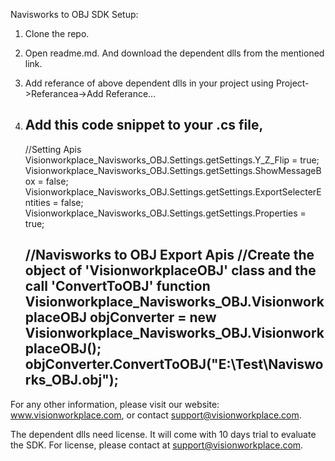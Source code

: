 Navisworks to OBJ SDK Setup:
1. Clone the repo.
2. Open readme.md. And download the dependent dlls from the mentioned link.
3. Add referance of above dependent dlls in your project using Project->Referancea->Add Referance...
4. Add this code snippet to your .cs file,
	---------------------------------------
	//Setting Apis
    Visionworkplace_Navisworks_OBJ.Settings.getSettings.Y_Z_Flip = true;
    Visionworkplace_Navisworks_OBJ.Settings.getSettings.ShowMessageBox = false;
    Visionworkplace_Navisworks_OBJ.Settings.getSettings.ExportSelecterEntities = false;
    Visionworkplace_Navisworks_OBJ.Settings.getSettings.Properties = true;
	
	//Navisworks to OBJ Export Apis
	//Create the object of 'VisionworkplaceOBJ' class and the call 'ConvertToOBJ' function
	Visionworkplace_Navisworks_OBJ.VisionworkplaceOBJ objConverter = new Visionworkplace_Navisworks_OBJ.VisionworkplaceOBJ();
    objConverter.ConvertToOBJ("E:\\Test\\Navisworks_OBJ.obj"); 
	---------------------------------------
For any other information, please visit our website: www.visionworkplace.com, or contact support@visionworkplace.com.

The dependent dlls need license. It will come with 10 days trial to evaluate the SDK. For license, please contact at support@visionworkplace.com.

